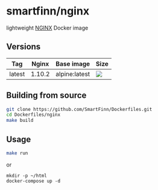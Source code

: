 smartfinn/nginx
===============

lightweight [NGINX](https://www.nginx.com/) Docker image


Versions
--------

| Tag    | Nginx  | Base image    | Size                                                                                                                                                                              |
|--------|--------|---------------|-----------------------------------------------------------------------------------------------------------------------------------------------------------------------------------|
| latest | 1.10.2 | alpine:latest | [![](https://images.microbadger.com/badges/image/smartfinn/nginx:latest.svg)](http://microbadger.com/images/smartfinn/nginx:latest "Get your own image badge on microbadger.com") |


Building from source
--------------------

```sh
git clone https://github.com/SmartFinn/Dockerfiles.git
cd Dockerfiles/nginx
make build
```


Usage
-----

```sh
make run
```
or
```
mkdir -p ~/html
docker-compose up -d
```

